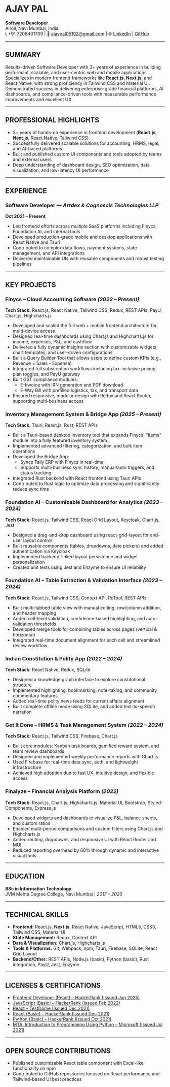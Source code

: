 # AJAY PAL
**Software Developer**  
Airoli, Navi Mumbai, India  
📞 +91 7208401709 | 📧 ajaypal05192@gmail.com | 🌐 [LinkedIn](https://www.linkedin.com/in/ajay-pal0) | [GitHub](https://github.com/ajay-pal0)

---

## SUMMARY
Results-driven Software Developer with 3+ years of experience in building performant, scalable, and user-centric web and mobile applications. Specializes in modern frontend frameworks like **React.js**, **Next.js**, and React Native, with strong proficiency in Tailwind CSS and Material UI. Demonstrated success in delivering enterprise-grade financial platforms, AI dashboards, and compliance-driven tools with measurable performance improvements and excellent UX.

---

## PROFESSIONAL HIGHLIGHTS
- 3+ years of hands-on experience in frontend development (**React.js**, **Next.js**, React Native, Tailwind CSS)  
- Successfully delivered scalable solutions for accounting, HRMS, legal, and AI-based platforms  
- Built and published custom UI components and tools adopted by teams and external users  
- Deep understanding of dashboard design, SEO optimization, data visualization, and low-latency UI performance  

---

## EXPERIENCE

### Software Developer — *Artdex & Cognoscis Technologies LLP*  
**Oct 2021 – Present**  
- Led frontend efforts across multiple SaaS platforms including Finycs, Foundation AI, and internal tools  
- Developed production-grade mobile and desktop applications with React Native and Tauri  
- Contributed to complex data flows, payment systems, state management, and API integrations  
- Delivered maintainable UIs with reusable components and robust testing pipelines  

---

## KEY PROJECTS

### Finycs – Cloud Accounting Software *(2022 – Present)*  
**Tech Stack:** React.js, React Native, Tailwind CSS, Redux, REST APIs, PayU, Chart.js, Highcharts.js  
- Developed and scaled the full web + mobile frontend architecture for multi-device access  
- Designed real-time dashboards using Chart.js and Highcharts.js for income, expenses, P&L, and cashflow  
- Delivered a fully dynamic Insights section with customizable widgets, chart templates, and user-driven configurations  
- Built a Query Builder Tool that allows users to define custom KPIs (e.g., Revenue = Sales - Expense)  
- Integrated full subscription workflows including tax-inclusive pricing, plan toggles, and PayU gateway  
- Built GST compliance modules:  
  - E-Invoice with IRN generation and PDF download  
  - E-Way Bill with prefilled logistics, tax, and transport data  
- Ensured responsive, modular design with Redux and React Router, supporting multi-business access  

### Inventory Management System & Bridge App *(2025 – Present)*  
**Tech Stack:** Tauri, React.js, Rust, REST APIs  
- Built a Tauri-based desktop inventory tool that expands Finycs' "Items" module into a fully featured inventory system  
- Implemented advanced filtering, categorization, and bulk item operations  
- Developed the Bridge App:  
  - Syncs Tally ERP with Finycs in real-time  
  - Supports multi-business sync history, manual/auto triggers, and status tracking  
- Integrated Rust backend with React frontend using Tauri APIs  
- Contributed to Rust logic to optimize data processing and significantly reduce sync time  

### Foundation AI – Customizable Dashboard for Analytics *(2023 – 2024)*  
**Tech Stack:** React.js, Tailwind CSS, React Grid Layout, Keycloak, Chart.js, Jest  
- Designed a drag-and-drop dashboard using react-grid-layout for end-user layout control  
- Built reusable components (tables, dropdowns, date pickers) and added authentication via Keycloak  
- Implemented backend-linked layout persistence and widget personalization  
- Created unit tests using Jest and Enzyme to ensure UI reliability  

### Foundation AI – Table Extraction & Validation Interface *(2023 – 2024)*  
**Tech Stack:** React.js, Tailwind CSS, Context API, ReTool, REST APIs  
- Built multi-tabbed table view with manual editing, row/column addition, and header mapping  
- Added cell-level validation, confidence-based highlighting, and auto-validation thresholds  
- Developed merge tools for combining tables across pages (vertical & horizontal)  
- Integrated real-time document alignment for each cell and streamlined review workflow  

### Indian Constitution & Polity App *(2022 – 2024)*  
**Tech Stack:** React Native, Redux, SQLite  
- Designed a knowledge graph interface to explore constitutional structure  
- Implemented highlighting, bookmarking, note-taking, and community commentary features  
- Added real-time polity news feeds for current affairs alignment  
- Built complete offline mode using SQLite, and added text-to-speech narration  

### Get It Done – HRMS & Task Management System *(2022 – 2024)*  
**Tech Stack:** React.js, Tailwind CSS, Firebase, Chart.js  
- Built core modules: Kanban task boards, gamified reward system, and team review dashboards  
- Designed and implemented weekly performance reports with Chart.js  
- Used Firebase for real-time data sync, auth, and lightweight infrastructure  
- Achieved high adoption due to fast UX, intuitive design, and flexible access  

### Finalyze – Financial Analysis Platform *(2022)*  
**Tech Stack:** React.js, Chart.js, Highcharts.js, Material UI, Bootstrap, Styled-Components, Express.js  
- Developed widgets and dashboards to visualize P&L, balance sheets, and custom ratios  
- Enabled multi-period comparisons and custom filters using Chart.js and Highcharts.js  
- Added routing, dropdowns, and responsive UI with React Router and MUI  
- Reduced reporting overhead by 60% through dynamic and interactive visual tools  

---

## EDUCATION
**BSc in Information Technology**  
JVM Mehta Degree College, Navi Mumbai | *2017 – 2020*

---

## TECHNICAL SKILLS
- **Frontend:** React.js, **Next.js**, React Native, JavaScript, HTML5, CSS3, Tailwind CSS, Material UI  
- **State Management:** Redux, Context API  
- **Data & Visualization:** Chart.js, Highcharts.js  
- **Tools & Platforms:** Git, Webpack, npm, Tauri, Firebase, SQLite, React Grid Layout  
- **Backend/Other:** REST APIs, Node.js (basic), Python (basic), Rust integration, PayU, Jest, Enzyme  

---

## LICENSES & CERTIFICATIONS
- [Frontend Developer (React) – HackerRank (Issued Jan 2025)](https://www.hackerrank.com/certificates/905792bd2b2e)  
- [JavaScript (Basic) – HackerRank (Issued Feb 2022)](https://www.hackerrank.com/certificates/8aa508d12494)  
- [React – TestDome (Issued Dec 2021)](https://www.testdome.com/certificates/f01651536bc8434da28b10e8bba1d8e9)  
- [React (Basic) – HackerRank (Issued Dec 2021)](https://www.hackerrank.com/certificates/1a0e6ce2b9eb)  
- [Python (Basic) – HackerRank (Issued Oct 2021)](https://www.hackerrank.com/certificates/753c8912e702)  
- [MTA: Introduction to Programming Using Python – Microsoft (Issued Jul 2021)](https://www.credly.com/badges/3a44bd3a-e514-4672-83bb-f2f70c398678?source=linked_in_profile)  

---

## OPEN SOURCE CONTRIBUTIONS
- Published customizable React table component with Excel-like functionality on npm  
- Contributed to GitHub repositories focused on React performance and Tailwind-based UI best practices